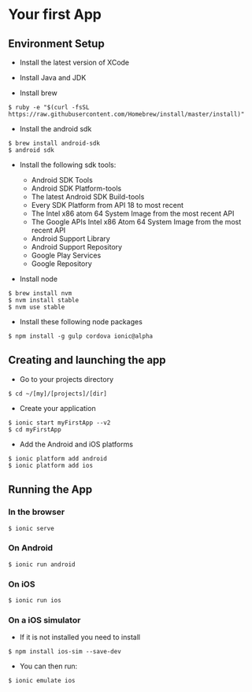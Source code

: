# Your first App

## Environment Setup

* Install the latest version of XCode

* Install Java and JDK

* Install brew 
```
$ ruby -e "$(curl -fsSL https://raw.githubusercontent.com/Homebrew/install/master/install)"
```

* Install the android sdk 
```
$ brew install android-sdk
$ android sdk
```
* Install the following sdk tools:
    * Android SDK Tools
    * Android SDK Platform-tools
    * The latest Android SDK Build-tools
    * Every SDK Platform from API 18 to most recent
    * The Intel x86 atom 64 System Image from the most recent API
    * The Google APIs Intel x86 Atom 64 System Image from the most recent API
    * Android Support Library
    * Android Support Repository
    * Google Play Services
    * Google Repository


* Install node
```
$ brew install nvm
$ nvm install stable
$ nvm use stable
```

* Install these following node packages
```
$ npm install -g gulp cordova ionic@alpha
```

## Creating and launching the app

* Go to your projects directory
```
$ cd ~/[my]/[projects]/[dir]
```

* Create your application
```
$ ionic start myFirstApp --v2
$ cd myFirstApp
```

* Add the Android and iOS platforms
```
$ ionic platform add android
$ ionic platform add ios
```

## Running the App

### In the browser
```
$ ionic serve
```
### On Android
```
$ ionic run android
```
### On iOS
```
$ ionic run ios
```

### On a iOS simulator
* If it is not installed you need to install
```
$ npm install ios-sim --save-dev
```
* You can then run:
```
$ ionic emulate ios
```